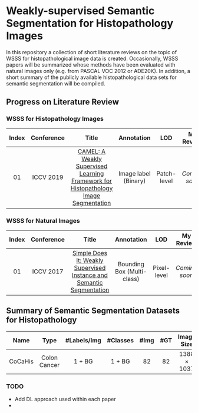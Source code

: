 # Weakly-supervised Semantic Segmentation for Histopathology Images

In this repository a collection of short literature reviews on the topic of WSSS for histopathological image data is created.
Occasionally, WSSS papers will be summarized whose methods have been evaluated with natural images only (e.g. from PASCAL VOC 2012 or ADE20K).
In addition, a short summary of the publicly available histopathological data sets for semantic segmentation will be compiled.

## Progress on Literature Review

### WSSS for Histopathology Images
| Index  |  Conference | Title | Annotation | LOD | My Review | Official Code | Datasets |
| :----: | :-------: | :--------: | :----------: | :--------: | :--: | :-------: | :-------: |
| 01     | ICCV 2019 | [CAMEL: A Weakly Supervised Learning Framework for Histopathology Image Segmentation](https://arxiv.org/pdf/1908.10555.pdf) | Image label (Binary) | Patch-level | *Coming soon* | No | [CAMELYON16](https://camelyon16.grand-challenge.org/Home/), [Colorectal Adenoma](https://github.com/ThoroughImages/CAMEL) |

### WSSS for Natural Images
| Index  |  Conference | Title | Annotation | LOD | My Review | Offical Code | Datasets |
| :----: | :-------: | :--------: | :----------: | :--------: | :--: | :-------: | :-------: |
| 01     | ICCV 2017 | [Simple Does It: Weakly Supervised Instance and Semantic Segmentation](https://arxiv.org/pdf/1603.07485.pdf) | Bounding Box (Multi-class) | Pixel-level | *Coming soon* | No | [PASCAL VOC2012](http://host.robots.ox.ac.uk/pascal/VOC/voc2012/), VOC12+COCO |

## Summary of Semantic Segmentation Datasets for Histopathology
| Name      | Type          | #Labels/Img     | #Classes      | #Img       | #GT   | Image Size    | Resolution        | Paper    |
| :----:    | :-------:     | :--------:        | :----------:  | :--------:    | :--:              | :-------:     |:-------:          | :-------:|
| CoCaHis   | Colon Cancer  | 1 + BG            | 1 + BG        | 82            | 82                | 1388 × 1037   | 0.45 microns/px   | [Yes](https://www.sciencedirect.com/science/article/abs/pii/S1746809420305085)|



### TODO
- Add DL approach used within each paper
- 
